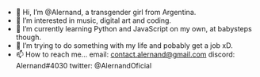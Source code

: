- 👋 Hi, I’m @Alernand, a transgender girl from Argentina.
- 👀 I’m interested in music, digital art and coding.
- 🌱 I’m currently learning Python and JavaScript on my own, at babysteps though.
- 💞️ I’m trying to do something with my life and pobably get a job xD.
- 📫 How to reach me...
    email: contact.alernand@gmail.com
    discord: Alernand#4030
    twitter: @AlernandOficial
